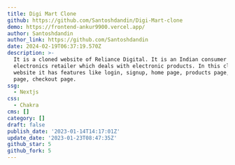 ```yaml
---
title: Digi Mart Clone
github: https://github.com/Santoshdandin/Digi-Mart-clone
demo: https://frontend-ankur9900.vercel.app/
author: Santoshdandin
author_link: https://github.com/Santoshdandin
date: 2024-02-19T06:37:19.570Z
description: >-
  It is a cloned website of Reliance Digital. It is an Indian consumer
  electronics retailer which deals with electronic products. In this cloned
  website it has features like login, signup, home page, products page, cart
  page, checkout page.
ssg:
  - Nextjs
css:
  - Chakra
cms: []
category: []
draft: false
publish_date: '2023-01-14T14:17:01Z'
update_date: '2023-01-23T08:47:35Z'
github_star: 5
github_fork: 5
---
```

